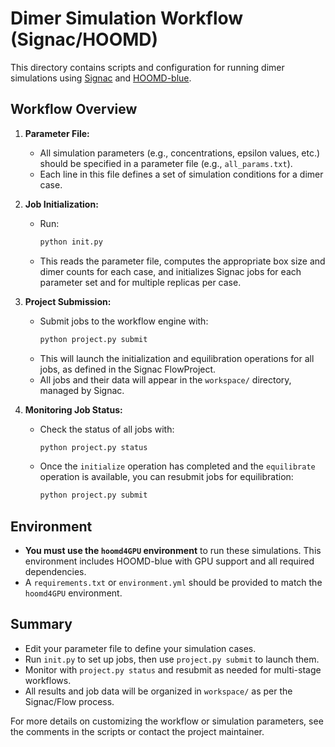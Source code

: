 # Dimer Simulation Workflow (Signac/HOOMD)

This directory contains scripts and configuration for running dimer simulations using [Signac](https://signac.io/) and [HOOMD-blue](https://hoomd-blue.readthedocs.io/).

## Workflow Overview

1. **Parameter File:**
   - All simulation parameters (e.g., concentrations, epsilon values, etc.) should be specified in a parameter file (e.g., `all_params.txt`).
   - Each line in this file defines a set of simulation conditions for a dimer case.

2. **Job Initialization:**
   - Run:
     ```bash
     python init.py
     ```
   - This reads the parameter file, computes the appropriate box size and dimer counts for each case, and initializes Signac jobs for each parameter set and for multiple replicas per case.

3. **Project Submission:**
   - Submit jobs to the workflow engine with:
     ```bash
     python project.py submit
     ```
   - This will launch the initialization and equilibration operations for all jobs, as defined in the Signac FlowProject.
   - All jobs and their data will appear in the `workspace/` directory, managed by Signac.

4. **Monitoring Job Status:**
   - Check the status of all jobs with:
     ```bash
     python project.py status
     ```
   - Once the `initialize` operation has completed and the `equilibrate` operation is available, you can resubmit jobs for equilibration:
     ```bash
     python project.py submit
     ```

## Environment
- **You must use the `hoomd4GPU` environment** to run these simulations. This environment includes HOOMD-blue with GPU support and all required dependencies.
- A `requirements.txt` or `environment.yml` should be provided to match the `hoomd4GPU` environment.

## Summary
- Edit your parameter file to define your simulation cases.
- Run `init.py` to set up jobs, then use `project.py submit` to launch them.
- Monitor with `project.py status` and resubmit as needed for multi-stage workflows.
- All results and job data will be organized in `workspace/` as per the Signac/Flow process.

For more details on customizing the workflow or simulation parameters, see the comments in the scripts or contact the project maintainer.
